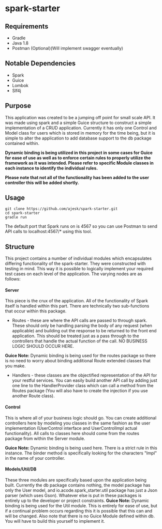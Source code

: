 # spark-starter

## Requirements
* Gradle
* Java 1.8
* Postman (Optional)(Will implement swagger eventually)

## Notable Dependencies
* Spark
* Guice
* Lombok
* Slf4j

## Purpose
This application was created to be a jumping off point for small scale API. It was made using spark and a simple Guice structure to construct a simple implementation of a CRUD application. Currently it has only one Control and Model class for users which is stored in memory for the time being, but it is simple to alter the application to add database support to the db package contained within.

**Dynamic binding is being utilized in this project in some cases for Guice for ease of use as well as to enforce certain rules to properly utilize the framework as it was intended. Please refer to specific Module classes in each instance to identify the individual rules.**

**Please note that not all of the functionality has been added to the user controller this will be added shortly.**

## Usage
```
git clone https://github.com/ajesk/spark-starter.git
cd spark-starter
gradle run
```

The default port that Spark runs on is 4567 so you can use Postman to send API calls to localhost:4567/* using this tool.

## Structure
This project contains a number of individual modules which encapsulates differing functionality of the spark-starter. They were constructed with testing in mind. This way it is possible to logically implement your required test cases on each level of the application. The varying nodes are as follows:

#### Server
This piece is the crux of the application. All of the functionality of Spark itself is handled within this part. There are technically two sub-functions that occur within this package.

* Routes - these are where the API calls are passed to through spark. These should only be handling parsing the body of any request (when applicable) and building out the response to be returned to the front end application. This should be treated just as a pass through to the controllers that handle the actual function of the call. NO BUSINESS LOGIC SHOULD OCCUR HERE.

**Guice Note:** Dynamic binding is being used for the routes package so there is no need to worry about binding additional Route extended classes that you make.
* Handlers - these classes are the objectified representation of the API for your restful services. You can easily build another API call by adding just one line to the HandlerProvider class which can call a method from the Routes package (You will also have to create the injection if you use another Route class).

#### Control
This is where all of your business logic should go. You can create additional controllers here by modeling you classes in the same fashion as the user implementation (UserControl interface and UserControlImpl actual functionality). All calls to classes here should come from the routes package from within the Server module.

**Guice Note:** Dynamic binding is being used here. There is a strict rule in this instance. The binder method is specifically looking for the characters "Impl" in the name of your controller.

#### Models/Util/DB
These three modules are specifically based upon the application being built. Currently the db package contains nothing, the model package has only the User model, and io.acode.spark_starter.util package has just a Json parser (which uses Gson). Whatever else is put in these packages is entirely up to the developer or project constraints. **Guice Note:** Dynamic binding is being used for the Util module. This is entirely for ease of use, but if a continual problem occurs regarding this it is possible that this can and will be changed. Also note that there is no Guice Module defined within db. You will have to build this yourself to implement it.
